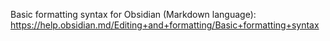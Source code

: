 Basic formatting syntax for Obsidian (Markdown language):
https://help.obsidian.md/Editing+and+formatting/Basic+formatting+syntax
 